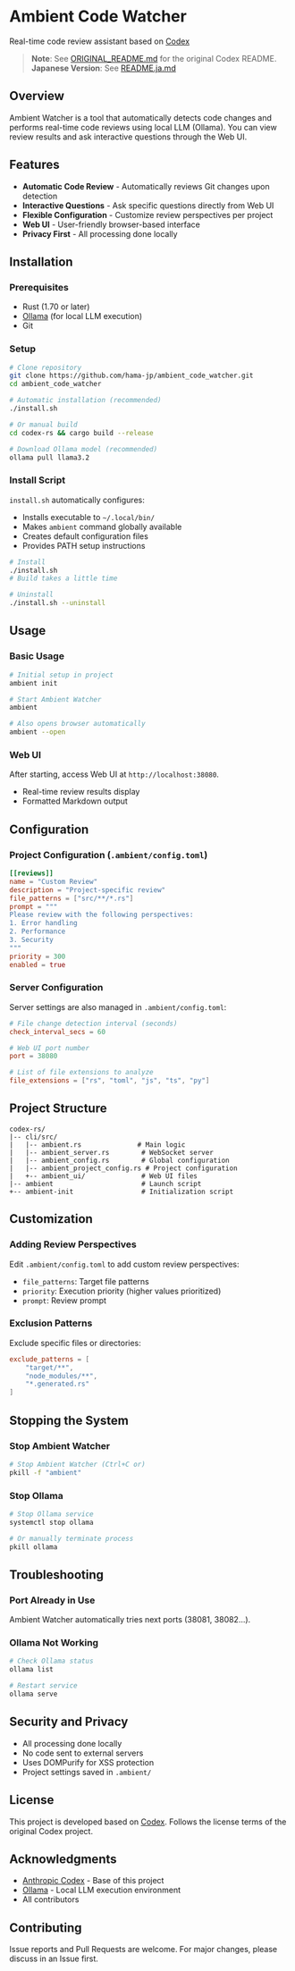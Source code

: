 # Ambient Code Watcher

Real-time code review assistant based on [Codex](https://github.com/anthropics/codex)

> **Note**: See [ORIGINAL_README.md](ORIGINAL_README.md) for the original Codex README.
> **Japanese Version**: See [README.ja.md](README.ja.md)

## Overview

Ambient Watcher is a tool that automatically detects code changes and performs real-time code reviews using local LLM (Ollama). You can view review results and ask interactive questions through the Web UI.

## Features

- **Automatic Code Review** - Automatically reviews Git changes upon detection
- **Interactive Questions** - Ask specific questions directly from Web UI  
- **Flexible Configuration** - Customize review perspectives per project
- **Web UI** - User-friendly browser-based interface
- **Privacy First** - All processing done locally

## Installation

### Prerequisites

- Rust (1.70 or later)
- [Ollama](https://ollama.ai/) (for local LLM execution)
- Git

### Setup

```bash
# Clone repository
git clone https://github.com/hama-jp/ambient_code_watcher.git
cd ambient_code_watcher

# Automatic installation (recommended)
./install.sh

# Or manual build
cd codex-rs && cargo build --release

# Download Ollama model (recommended)
ollama pull llama3.2
```

### Install Script

`install.sh` automatically configures:

- Installs executable to `~/.local/bin/`
- Makes `ambient` command globally available  
- Creates default configuration files
- Provides PATH setup instructions

```bash
# Install
./install.sh
# Build takes a little time

# Uninstall  
./install.sh --uninstall
```

## Usage

### Basic Usage

```bash
# Initial setup in project
ambient init

# Start Ambient Watcher
ambient

# Also opens browser automatically
ambient --open
```

### Web UI

After starting, access Web UI at `http://localhost:38080`.

- Real-time review results display
- Formatted Markdown output

## Configuration

### Project Configuration (`.ambient/config.toml`)

```toml
[[reviews]]
name = "Custom Review"
description = "Project-specific review"
file_patterns = ["src/**/*.rs"]
prompt = """
Please review with the following perspectives:
1. Error handling
2. Performance
3. Security
"""
priority = 300
enabled = true
```

### Server Configuration

Server settings are also managed in `.ambient/config.toml`:

```toml
# File change detection interval (seconds)
check_interval_secs = 60

# Web UI port number
port = 38080

# List of file extensions to analyze
file_extensions = ["rs", "toml", "js", "ts", "py"]
```

## Project Structure

```
codex-rs/
|-- cli/src/
|   |-- ambient.rs              # Main logic
|   |-- ambient_server.rs        # WebSocket server
|   |-- ambient_config.rs        # Global configuration
|   |-- ambient_project_config.rs # Project configuration
|   +-- ambient_ui/              # Web UI files
|-- ambient                      # Launch script
+-- ambient-init                 # Initialization script
```

## Customization

### Adding Review Perspectives

Edit `.ambient/config.toml` to add custom review perspectives:

- `file_patterns`: Target file patterns
- `priority`: Execution priority (higher values prioritized)
- `prompt`: Review prompt

### Exclusion Patterns

Exclude specific files or directories:

```toml
exclude_patterns = [
    "target/**",
    "node_modules/**",
    "*.generated.rs"
]
```

## Stopping the System

### Stop Ambient Watcher

```bash
# Stop Ambient Watcher (Ctrl+C or)
pkill -f "ambient"
```

### Stop Ollama

```bash
# Stop Ollama service
systemctl stop ollama

# Or manually terminate process
pkill ollama
```

## Troubleshooting

### Port Already in Use
Ambient Watcher automatically tries next ports (38081, 38082...).

### Ollama Not Working

```bash
# Check Ollama status
ollama list

# Restart service
ollama serve
```

## Security and Privacy

- All processing done locally
- No code sent to external servers
- Uses DOMPurify for XSS protection
- Project settings saved in `.ambient/`

## License

This project is developed based on [Codex](https://github.com/anthropics/codex).
Follows the license terms of the original Codex project.

## Acknowledgments

- [Anthropic Codex](https://github.com/anthropics/codex) - Base of this project
- [Ollama](https://ollama.ai/) - Local LLM execution environment
- All contributors

## Contributing

Issue reports and Pull Requests are welcome. For major changes, please discuss in an Issue first.